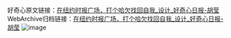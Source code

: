 好奇心原文链接：[在纽约时报广场，打个哈欠找回自我_设计_好奇心日报-胡莹](https://www.qdaily.com/articles/5207.html)
WebArchive归档链接：[在纽约时报广场，打个哈欠找回自我_设计_好奇心日报-胡莹](http://web.archive.org/web/20190623164157/https://www.qdaily.com/articles/5207.html)
![image](http://ww3.sinaimg.cn/large/007d5XDply1g3wgpnbyq3j30u03pl7wh)